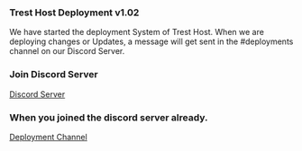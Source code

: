 ### Trest Host Deployment v1.02

We have started the deployment System of Trest Host. When we are deploying changes or Updates, a message will get sent in the #deployments channel on our Discord Server.


### Join Discord Server
[Discord Server](https://discord.gg/hzZ7KRV7bD)


### When you joined the discord server already.
[Deployment Channel](https://discord.com/channels/960197319339421806/960245211320180746)